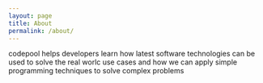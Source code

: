 ```yaml
---
layout: page
title: About
permalink: /about/
---
```


codepool helps developers learn how latest software technologies can be used to solve the real worlc use cases and how we can apply simple programming techniques to solve complex problems
